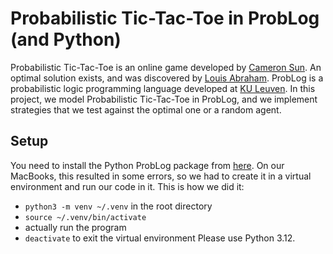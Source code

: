 # Probabilistic Tic-Tac-Toe in ProbLog (and Python)

Probabilistic Tic-Tac-Toe is an online game developed by [Cameron Sun](https://www.csun.io/2024/06/08/probabilistic-tic-tac-toe.html). An optimal solution exists, and was discovered by [Louis Abraham](https://louisabraham.github.io/articles/probabilistic-tic-tac-toe). ProbLog is a probabilistic logic programming language developed at [KU Leuven](https://dtai.cs.kuleuven.be/problog/). In this project, we model Probabilistic Tic-Tac-Toe in ProbLog, and we implement strategies that we test against the optimal one or a random agent.

## Setup

You need to install the Python ProbLog package from [here](https://dtai.cs.kuleuven.be/problog/tutorial/advanced/01_python_interface.html).
On our MacBooks, this resulted in some errors, so we had to create it in a virtual environment and run our code in it. 
This is how we did it: 
  - `python3 -m venv ~/.venv` in the root directory
  - `source ~/.venv/bin/activate`
  - actually run the program
  - `deactivate` to exit the virtual environment
Please use Python 3.12.